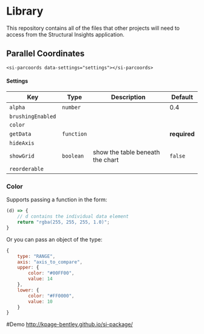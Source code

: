 # Library

This repository contains all of the files that other projects will need to access from the Structural Insights application.

## Parallel Coordinates

`<si-parcoords data-settings="settings"></si-parcoords>`

#### Settings

| Key               | Type       | Description                           | Default      |
|-------------------|------------|---------------------------------------|--------------|
| `alpha`           | `number`   |                                       | 0.4          |
| `brushingEnabled` |            |                                       |              |
| `color`           |            |                                       |              |
| `getData`         | `function` |                                       | **required** |
| `hideAxis`        |            |                                       |              |
| `showGrid`        | `boolean`  |  show the table beneath the chart     | `false`      |
| `reorderable`     |            |                                       |              |

### Color

Supports passing a function in the form:

```javascript
(d) => {
    // d contains the individual data element
    return "rgba(255, 255, 255, 1.0)";
}
```

Or you can pass an object of the type:

```javascript
{
    type: "RANGE",
    axis: "axis_to_compare",
    upper: {
        color: "#00FF00",
        value: 14
    },
    lower: {
        color: "#FF0000",
        value: 10
    }
}
```
#Demo
http://kpage-bentley.github.io/si-package/

[//]: # (TODO:)
[//]: # (Line thickness)
[//]: # (Line type)
[//]: # (Ordering - optional, must have arrays match)
[//]: # (Long term: sorting on grid, paging)
[//]: # (Long term: When hovering don't show all the lines as background)
